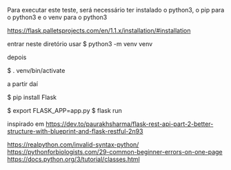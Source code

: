 Para executar este teste, será necessário ter instalado o python3, o pip para o python3 e o venv para o python3

https://flask.palletsprojects.com/en/1.1.x/installation/#installation

entrar neste diretório
usar
$ python3 -m venv venv

depois 

$ . venv/bin/activate

a partir daí

$ pip install Flask

$ export FLASK_APP=app.py
$ flask run

inspirado em https://dev.to/paurakhsharma/flask-rest-api-part-2-better-structure-with-blueprint-and-flask-restful-2n93

https://realpython.com/invalid-syntax-python/
https://pythonforbiologists.com/29-common-beginner-errors-on-one-page
https://docs.python.org/3/tutorial/classes.html

